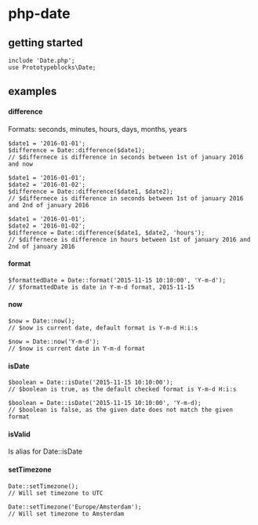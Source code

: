 # php-date

## getting started  
``` 
include 'Date.php';  
use Prototypeblocks\Date;  
``` 
## examples  
#### difference
Formats: seconds, minutes, hours, days, months, years  
``` 
$date1 = '2016-01-01';
$difference = Date::difference($date1);
// $differnece is difference in seconds between 1st of january 2016 and now 
``` 
``` 
$date1 = '2016-01-01';
$date2 = '2016-01-02';
$difference = Date::difference($date1, $date2);
// $differnece is difference in seconds between 1st of january 2016 and 2nd of january 2016
``` 
``` 
$date1 = '2016-01-01';
$date2 = '2016-01-02';
$difference = Date::difference($date1, $date2, 'hours');
// $differnece is difference in hours between 1st of january 2016 and 2nd of january 2016
``` 
#### format
``` 
$formattedDate = Date::format('2015-11-15 10:10:00', 'Y-m-d');
// $formattedDate is date in Y-m-d format, 2015-11-15
``` 
#### now
``` 
$now = Date::now();
// $now is current date, default format is Y-m-d H:i:s
``` 
``` 
$now = Date::now('Y-m-d');
// $now is current date in Y-m-d format
``` 
#### isDate
``` 
$boolean = Date::isDate('2015-11-15 10:10:00');
// $boolean is true, as the default checked format is Y-m-d H:i:s
``` 
``` 
$boolean = Date::isDate('2015-11-15 10:10:00', 'Y-m-d);
// $boolean is false, as the given date does not match the given format 
``` 
#### isValid  
Is alias for Date::isDate  
#### setTimezone
``` 
Date::setTimezone();
// Will set timezone to UTC 
``` 
``` 
Date::setTimezone('Europe/Amsterdam');
// Will set timezone to Amsterdam 
``` 
